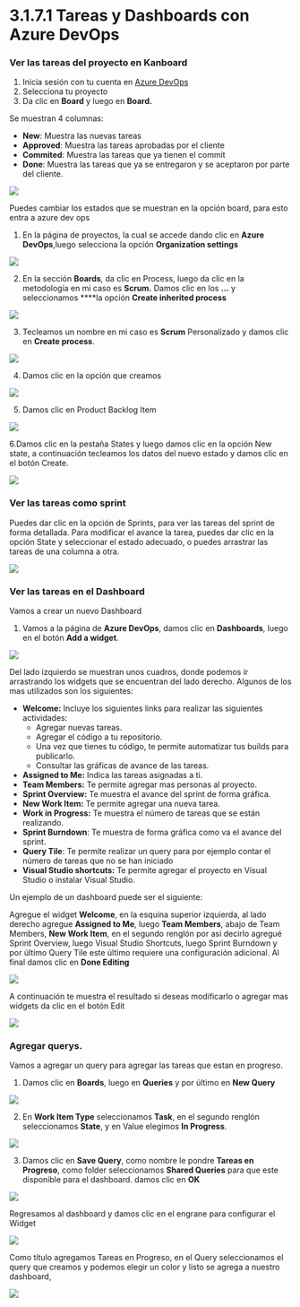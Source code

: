 # 3.1.7.1 Tareas y Dashboards con Azure DevOps

### Ver las tareas del proyecto en Kanboard

1. Inicia sesión con tu cuenta en [Azure DevOps](https://visualstudio.microsoft.com/vso)
2. Selecciona tu proyecto
3. Da clic en **Board** y luego en **Board.**

Se muestran 4 columnas:

* **New**: Muestra las nuevas tareas
* **Approved**: Muestra las tareas aprobadas por el cliente
* **Commited**: Muestra las tareas que ya tienen el commit
* **Done**: Muestra las tareas que ya se entregaron y se aceptaron por parte del cliente.

![](../../../.gitbook/assets/image%20%2828%29.png)

Puedes cambiar los estados que se muestran en la opción board, para esto entra a azure dev ops

1. En la página de proyectos, la cual se accede dando clic en **Azure DevOps**,luego selecciona la opción **Organization settings**

![](../../../.gitbook/assets/image%20%2857%29.png)

2. En la sección **Boards**, da clic en Process, luego da clic en la metodología en mi caso es **Scrum.** Damos clic en los **...** y seleccionamos ****la opción **Create inherited process**

![](../../../.gitbook/assets/image%20%28201%29.png)

3. Tecleamos un nombre en mi caso es **Scrum** Personalizado y damos clic en **Create process**.

![](../../../.gitbook/assets/image%20%28130%29.png)

4. Damos clic en la opción que creamos

![](../../../.gitbook/assets/image%20%28160%29.png)

5. Damos clic en Product Backlog Item

![](../../../.gitbook/assets/image%20%28267%29.png)

6.Damos clic en la pestaña States y luego damos clic en la opción New state, a continuación tecleamos los datos del nuevo estado y damos clic en el botón Create.

![](../../../.gitbook/assets/image%20%28335%29.png)

### Ver las tareas  como sprint

Puedes dar clic en la opción de Sprints, para ver las tareas del sprint de forma detallada. Para modificar el avance la tarea, puedes dar clic en la opción State y seleccionar el estado adecuado, o puedes arrastrar las tareas de una columna a otra.

![](../../../.gitbook/assets/image%20%2863%29.png)

### Ver las tareas en el Dashboard

Vamos a crear un nuevo Dashboard

1. Vamos a la página de **Azure DevOps**, damos clic en **Dashboards**, luego en el botón **Add a widget**.

![](../../../.gitbook/assets/image%20%2846%29.png)

Del lado izquierdo se muestran unos cuadros, donde podemos ir arrastrando los widgets que se encuentran del lado derecho. Algunos de los mas utilizados son los siguientes:

* **Welcome:** Incluye los siguientes links para realizar las siguientes actividades:
  *  Agregar nuevas tareas.
  * Agregar el código a tu repositorio.
  * Una vez que tienes tu código, te permite automatizar tus builds para publicarlo.
  * Consultar las gráficas de avance de las tareas.
* **Assigned to Me:** Indica las tareas asignadas a ti.
* **Team Members:** Te permite agregar mas personas al proyecto.
* **Sprint Overview:** Te muestra el avance del sprint de forma gráfica.
* **New Work Item:** Te permite agregar una nueva tarea.
* **Work in Progress:** Te muestra el número de tareas que se están realizando.
* **Sprint Burndown**: Te muestra de forma gráfica como va el avance del sprint.
* **Query Tile**: Te permite realizar un query para por ejemplo contar el número de tareas que no se han iniciado
* **Visual Studio shortcuts:** Te permite agregar el proyecto en Visual Studio o instalar Visual Studio.

Un ejemplo de un dashboard puede ser el siguiente:

Agregue el widget **Welcome**, en la esquina superior izquierda, al lado derecho agregue **Assigned to Me**, luego **Team Members**, abajo de Team Members, **New Work Item**, en el segundo renglón por asi decirlo agregué Sprint Overview, luego Visual Studio Shortcuts, luego Sprint Burndown y por último Query Tile este último requiere una configuración adicional. Al final damos clic en **Done Editing**

![](../../../.gitbook/assets/image%20%2852%29.png)

A continuación te muestra el resultado si deseas modificarlo o agregar mas widgets da clic en el botón Edit

![](../../../.gitbook/assets/image%20%28297%29.png)

### Agregar querys.

Vamos a agregar un query para agregar las tareas que estan en progreso.

1. Damos clic en **Boards**, luego en **Queries** y por último en **New Query**

![](../../../.gitbook/assets/image%20%28214%29.png)

2. En **Work Item Type** seleccionamos **Task**, en el segundo renglón seleccionamos **State**, y en Value elegimos **In Progress**.

![](../../../.gitbook/assets/image%20%28333%29.png)

3. Damos clic en **Save Query**, como nombre le pondre **Tareas en Progreso**, como folder seleccionamos **Shared Queries** para que este disponible para el dashboard. damos clic en **OK**

![](../../../.gitbook/assets/image%20%28313%29.png)

Regresamos al dashboard y damos clic en el engrane para configurar el Widget

![](../../../.gitbook/assets/image%20%28290%29.png)

Como título agregamos Tareas en Progreso, en el Query seleccionamos el query que creamos y podemos elegir un color y listo se agrega a nuestro dashboard,

![](../../../.gitbook/assets/image%20%28406%29.png)





